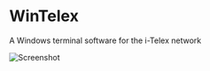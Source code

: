 # WinTelex
A Windows terminal software for the i-Telex network

![Screenshot](https://github.com/detlefgerhardt/WinTelex/blob/master/WinTelexScreen.png)
